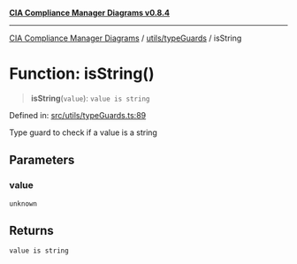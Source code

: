 [**CIA Compliance Manager Diagrams v0.8.4**](../../../README.md)

***

[CIA Compliance Manager Diagrams](../../../modules.md) / [utils/typeGuards](../README.md) / isString

# Function: isString()

> **isString**(`value`): `value is string`

Defined in: [src/utils/typeGuards.ts:89](https://github.com/Hack23/cia-compliance-manager/blob/a6d8d6a2cab2160940b9a047208c12088d7e02cf/src/utils/typeGuards.ts#L89)

Type guard to check if a value is a string

## Parameters

### value

`unknown`

## Returns

`value is string`

